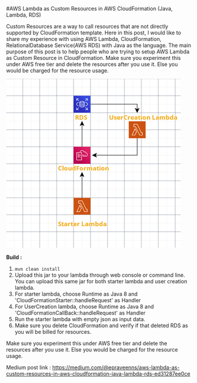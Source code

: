 #AWS Lambda as Custom Resources in AWS CloudFormation (Java, Lambda, RDS)

Custom Resources are a way to call resources that are not directly supported by CloudFormation template.
Here in this post, I would like to share my experience with using AWS Lambda, CloudFormation, RelationalDatabase Service(AWS RDS) with Java as the language. The main purpose of this post is to help people who are trying to setup AWS Lambda as Custom Resource in CloudFormation. Make sure you experiment this under AWS free tier and delete the resources after you use it. Else you would be charged for the resource usage.

![Architecture](LambdaAsCustomResource.png)


**Build :**

1) `mvn clean install`
2) Upload this jar to your lambda through web console or command line. You can upload this same jar for both starter lambda and user creation lambda.
3) For starter lambda, choose Runtime as Java 8 and 'CloudFormationStarter::handleRequest' as Handler 
4) For UserCreation lambda, choose Runtime as Java 8 and 'CloudFormationCallBack::handleRequest' as Handler
5) Run the starter lambda with empty json as input data.
6) Make sure you delete CloudFormation and verify if that deleted RDS as you will be billed for resources.

Make sure you experiment this under AWS free tier and delete the resources after you use it. Else you would be charged for the resource usage.

Medium post link : https://medium.com/@epraveenns/aws-lambda-as-custom-resources-in-aws-cloudformation-java-lambda-rds-ed31287ee0ce 